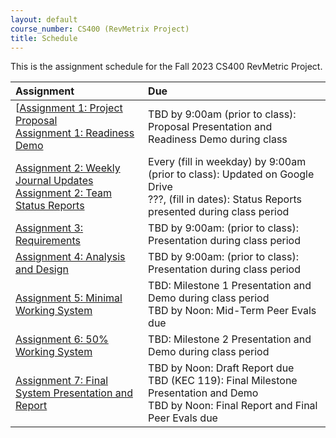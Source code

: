 ```yaml
---
layout: default
course_number: CS400 (RevMetrix Project)
title: Schedule
---
```


This is the assignment schedule for the Fall 2023 CS400 RevMetric Project. 

**Assignment** | **Due**
:--------------|:---------
[[Assignment 1: Project Proposal](assign/assign01.html)<br>[Assignment 1: Readiness Demo](assign/assign01.html)  | TBD by 9:00am (prior to class): Proposal Presentation and Readiness Demo during class
[Assignment 2: Weekly Journal Updates](assign/assign02.html)<br>[Assignment 2: Team Status Reports](assign/assign02.html) | Every (fill in weekday) by 9:00am (prior to class): Updated on Google Drive<br> ???, (fill in dates): Status Reports presented during class period
[Assignment 3: Requirements](assign/assign03.html)                         | TBD by 9:00am: (prior to class): Presentation during class period
[Assignment 4: Analysis and Design](assign/assign04.html)                  | TBD by 9:00am: (prior to class): Presentation during class period
[Assignment 5: Minimal Working System](assign/assign05.html)               | TBD: Milestone 1 Presentation and Demo during class period<br>TBD by Noon: Mid-Term Peer Evals due
[Assignment 6: 50% Working System](assign/assign06.html)                   | TBD: Milestone 2 Presentation and Demo during class period
[Assignment 7: Final System Presentation and Report](assign/assign07.html) | TBD by Noon: Draft Report due<br>TBD (KEC 119): Final Milestone Presentation and Demo<br>TBD by Noon: Final Report and Final Peer Evals due